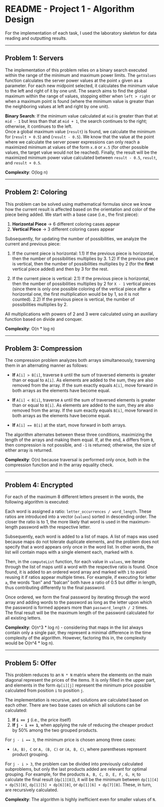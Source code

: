 # README - Project 1 - Algorithm Design

For the implementation of each task, I used the laboratory skeleton for data reading and outputting results.

---

## Problem 1: Servers

The implementation of this problem relies on a binary search executed within the range of the minimum and maximum power limits. The `getValues` function calculates the server power values at the point `x` given as a parameter. For each new midpoint selected, it calculates the minimum value to the left and right of it by one unit. The search aims to find the global maximum within the range of values, stopping either when `left > right` or when a maximum point is found (where the minimum value is greater than the neighboring values at left and right by one unit).

**Binary Search**: If the minimum value calculated at `mid` is greater than that at `mid - 1` but less than that at `mid + 1`, the search continues to the right; otherwise, it continues to the left.  
Once a global maximum value (`result`) is found, we calculate the minimum for (`result + 0.5`) and (`result - 0.5`). We know that the value at the point where we calculate the server power expressions can only reach a maximized minimum at values of the form `x.0` or `x.5` (for other possible values, the target value would not be reached). Finally, the result will be the maximized minimum power value calculated between `result - 0.5`, `result`, and `result + 0.5`.

**Complexity**: O(log n)

---

## Problem 2: Coloring

This problem can be solved using mathematical formulas since we know how the current result is affected based on the orientation and color of the piece being added. We start with a base case (i.e., the first piece):

1. **Horizontal Piece** -> 6 different coloring cases appear
2. **Vertical Piece** -> 3 different coloring cases appear

Subsequently, for updating the number of possibilities, we analyze the current and previous piece:
1. If the current piece is horizontal:
    1.1) If the previous piece is horizontal, then the number of possibilities multiplies by 3.
    1.2) If the previous piece is vertical, then the number of possibilities multiplies by 2 (for the **first** vertical piece added) and then by 3 for the rest.
    
2. If the current piece is vertical:
    2.1) If the previous piece is horizontal, then the number of possibilities multiplies by 2 for `X - 1` vertical pieces (since there is only one possible coloring of the vertical piece after a horizontal one, the first multiplication would be by 1, so it is not counted).
    2.2) If the previous piece is vertical, the number of possibilities multiplies by 2.

All multiplications with powers of 2 and 3 were calculated using an auxiliary function based on divide and conquer.

**Complexity**: O(n * log n)

---

## Problem 3: Compression

The compression problem analyzes both arrays simultaneously, traversing them in an alternating manner as follows:

- **If** `A[i] > B[i]`, traverse `B` until the sum of traversed elements is greater than or equal to `A[i]`. As elements are added to the sum, they are also removed from the array. If the sum exactly equals `A[i]`, move forward in both arrays as the elements have become equal.
  
- **If** `A[i] < B[i]`, traverse `A` until the sum of traversed elements is greater than or equal to `B[i]`. As elements are added to the sum, they are also removed from the array. If the sum exactly equals `B[i]`, move forward in both arrays as the elements have become equal.

- **If** `A[i] == B[i]` at the start, move forward in both arrays.

The algorithm alternates between these three conditions, maximizing the length of the arrays and making them equal. If, at the end, `A` differs from `B`, then compression is not possible, and `-1` is returned; otherwise, the size of either array is returned.

**Complexity**: O(n) because traversal is performed only once, both in the compression function and in the array equality check.

---

## Problem 4: Encrypted

For each of the maximum 8 different letters present in the words, the following algorithm is executed:

Each word is assigned a ratio: `letter_occurrences / word_length`. These ratios are introduced into a vector (`values`) sorted in descending order. The closer the ratio is to 1, the more likely that word is used in the maximum-length password with the respective letter.

Subsequently, each word is added to a list of maps. A list of maps was used because maps do not tolerate duplicate elements, and the problem does not specify that a word appears only once in the word list. In other words, the list will contain maps with a single element each, marked with `0`. 

Then, in the `computeList` function, for each value in `values`, we iterate through the list of maps until a word with the respective ratio is found. Once found, it is added to an ordered word array and marked with `1` to avoid reusing it if ratios appear multiple times. For example, if executing for letter `a`, the words “ban” and “balcan” both have a ratio of 0.5 but differ in length, thus contributing differently to the final password.

Once ordered, we form the final password by iterating through the word array and adding words to the password as long as the letter upon which the password is formed appears more than `password_length / 2` times.  
The final result will be the maximum length of the password calculated for all existing letters.

**Complexity**: O(n^3 * log n) - considering that maps in the list always contain only a single pair, they represent a minimal difference in the time complexity of the algorithm. However, factoring this in, the complexity would be O(n^4 * log n).

---

## Problem 5: Offer

This problem reduces to an `N * N` matrix where the elements on the main diagonal represent the prices of the items. It is only filled in the upper part, and elements in the form `dp[i][j]` represent the minimum price possible calculated from position `i` to position `j`.

The implementation is recursive, and solutions are calculated based on each other. There are two base cases on which all solutions can be calculated:
1. **If `i == j`** (i.e., the price itself)  
2. **If `j - i == 1`**, when applying the rule of reducing the cheaper product by 50% among the two grouped products.

For `j - i == 3`, the minimum price is chosen among three cases:
- `(A, B), C` or `A, (B, C)` or `(A, B, C)`, where parentheses represent product grouping.

For `j - i > 3`, the problem can be divided into previously calculated subproblems, but only the last products added are relevant for optimal grouping. For example, for the products `A, B, C, D, E, F, G, H`, to calculate the final result (`dp[1][8]`), it will be the minimum between `dp[1][4] + dp[5][8]`, `dp[1][5] + dp[6][8]`, or `dp[1][6] + dp[7][8]`. These, in turn, are recursively calculated.

**Complexity**: The algorithm is highly inefficient even for smaller values of `N`.
